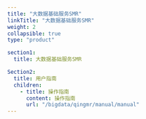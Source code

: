 ```yaml
---
title: "大数据基础服务SMR"
linkTitle: "大数据基础服务SMR"
weight: 2
collapsible: true
type: "product"

section1:
  title: 大数据基础服务SMR

Section2:
  title: 用户指南
  children:
    - title: 操作指南
      content: 操作指南
      url: "/bigdata/qingmr/manual/manual"
---
```

